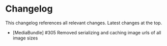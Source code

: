 # Changelog

This changelog references all relevant changes. Latest changes at the top.

- [MediaBundle] #305 Removed serializing and caching image urls of all image sizes
